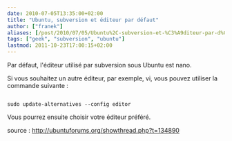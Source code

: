 ```yaml
---
date: 2010-07-05T13:35:00+02:00
title: "Ubuntu, subversion et éditeur par défaut"
author: ["franek"]
aliases: [/post/2010/07/05/Ubuntu%2C-subversion-et-%C3%A9diteur-par-d%C3%A9faut]
tags: ["geek", "subversion", "ubuntu"]
lastmod: 2011-10-23T17:00:15+02:00
---
```

Par défaut, l'éditeur utilisé par subversion sous Ubuntu est nano.

Si vous souhaitez un autre éditeur, par exemple, vi, vous pouvez utiliser la commande suivante :

```

sudo update-alternatives --config editor
```

Vous pourrez ensuite choisir votre éditeur préféré.

source : <http://ubuntuforums.org/showthread.php?t=134890>
